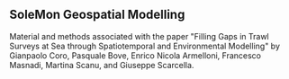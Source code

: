 ## SoleMon Geospatial Modelling ##

Material and methods associated with the paper "Filling Gaps in Trawl Surveys at Sea through Spatiotemporal and Environmental Modelling" by Gianpaolo Coro, Pasquale Bove, Enrico Nicola Armelloni, Francesco Masnadi, Martina Scanu, and Giuseppe Scarcella.

